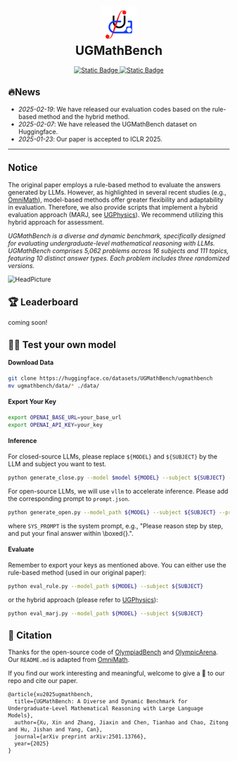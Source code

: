 

<h1 align="center">
    <img src="./imgs/logo.jpg" alt="Logo" style="height: 3em; display: inline-block; vertical-align: middle;"> <br>UGMathBench
</h1>
<p align="center">
    <a href="https://arxiv.org/abs/2502.00334">
        <img alt="Static Badge" src="https://img.shields.io/badge/Paper-Arxiv-red">
    </a>
    <a href="https://huggingface.co/datasets/UGMathBench/ugmathbench">
        <img alt="Static Badge" src="https://img.shields.io/badge/HFDataset-UGMathBench-yellow">
    </a>
</p>

## 🔥News
- *2025-02-19*: We have released our evaluation codes based on the rule-based method and the hybrid method.
- *2025-02-07*: We have released the UGMathBench dataset on Huggingface.
- *2025-01-23*: Our paper is accepted to ICLR 2025.

------
## Notice
The original paper employs a rule-based method to evaluate the answers generated by LLMs. However, as highlighted in several recent studies (e.g., [OmniMath](https://github.com/KbsdJames/Omni-MATH)), model-based methods offer greater flexibility and adaptability in evaluation. Therefore, we also provide scripts that implement a hybrid evaluation approach (MARJ, see [UGPhysics](https://arxiv.org/abs/2502.00334)). We recommend utilizing this hybrid approach for assessment.

*UGMathBench is a diverse and dynamic benchmark, specifically designed for evaluating undergraduate-level mathematical reasoning with LLMs. UGMathBench comprises 5,062 problems across 16 subjects and 111 topics, featuring 10 distinct answer types. Each problem includes three randomized versions.*

![HeadPicture](./imgs/overview.jpg)

## 🏆 Leaderboard
coming soon!

## 🫵🏻 Test your own model

#### Download Data
```bash
git clone https://huggingface.co/datasets/UGMathBench/ugmathbench
mv ugmathbench/data/* ./data/
```

#### Export Your Key
```bash
export OPENAI_BASE_URL=your_base_url
export OPENAI_API_KEY=your_key
```

#### Inference

For closed-source LLMs, please replace `${MODEL}` and `${SUBJECT}` by the LLM and subject you want to test.
```bash
python generate_close.py --model $model ${MODEL} --subject ${SUBJECT} --prompt raw --nproc 16
```

For open-source LLMs, we will use `vllm` to accelerate inference. Please add the corresponding prompt to `prompt.json`.

```bash
python generate_open.py --model_path ${MODEL} --subject ${SUBJECT} --prompt llama3math --tensor_parallel_size 4
```
where `SYS_PROMPT` is the system prompt, e.g., "Please reason step by step, and put your final answer within \\boxed{}.".



#### Evaluate
Remember to export your keys as mentioned above. 
You can either use the rule-based method (used in our original paper):
```bash
python eval_rule.py --model_path ${MODEL} --subject ${SUBJECT} 
```
or the hybrid approach (please refer to [UGPhysics](https://arxiv.org/abs/2502.00334)):
```bash
python eval_marj.py --model_path ${MODEL} --subject ${SUBJECT} 
```

## 💬 Citation
Thanks for the open-source code of [OlympiadBench](https://github.com/OpenBMB/OlympiadBench) and [OlympicArena](https://github.com/GAIR-NLP/OlympicArena).
Our `README.md` is adapted from [OmniMath](https://github.com/KbsdJames/Omni-MATH).

If you find our work interesting and meaningful, welcome to give a 🌟 to our repo and cite our paper.
```
@article{xu2025ugmathbench,
  title={UGMathBench: A Diverse and Dynamic Benchmark for Undergraduate-Level Mathematical Reasoning with Large Language Models},
  author={Xu, Xin and Zhang, Jiaxin and Chen, Tianhao and Chao, Zitong and Hu, Jishan and Yang, Can},
  journal={arXiv preprint arXiv:2501.13766},
  year={2025}
}
```

